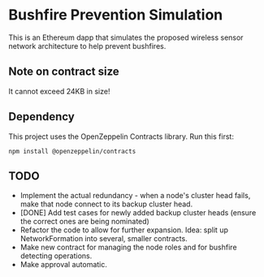 # Bushfire Prevention Simulation

This is an Ethereum dapp that simulates the proposed wireless sensor network architecture to help prevent bushfires.

## Note on contract size

It cannot exceed 24KB in size!

## Dependency

This project uses the OpenZeppelin Contracts library. Run this first:

`npm install @openzeppelin/contracts`

## TODO

* Implement the actual redundancy - when a node's cluster head fails, make that node connect to its backup cluster head.
* [DONE] Add test cases for newly added backup cluster heads (ensure the correct ones are being nominated)
* Refactor the code to allow for further expansion. Idea: split up NetworkFormation into several, smaller contracts.
* Make new contract for managing the node roles and for bushfire detecting operations.
* Make approval automatic.
